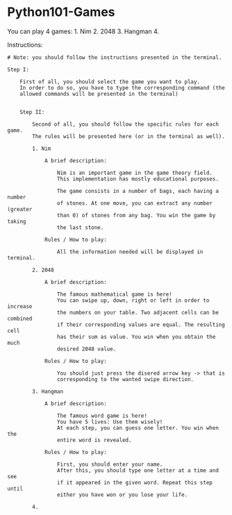 # Python101-Games

You can play 4 games:
    1. Nim
    2. 2048
    3. Hangman
    4. 

Instructions:

    # Note: you should follow the instructions presented in the terminal.

    Step I:

        First of all, you should select the game you want to play.
        In order to do so, you have to type the corresponding command (the
        allowed commands will be presented in the terminal)

~~~~~~~~~~~~~~~~~~~~~~~~~~~~~~~~~~~~~~~~~~~~~~~~~~~~~~~~~~~~~~~~~~~~~~~~~~~~~~~

    Step II:

        Second of all, you should follow the specific rules for each game.
        The rules will be presented here (or in the terminal as well).
        
        1. Nim

            A brief description:

                Nim is an important game in the game theory field.
                This implementation has mostly educational purposes.

                The game consists in a number of bags, each having a number
                of stones. At one move, you can extract any number (greater 
                than 0) of stones from any bag. You win the game by taking
                the last stone.

            Rules / How to play:

                All the information needed will be displayed in terminal.

        2. 2048

            A brief description:

                The famous mathematical game is here!
                You can swipe up, down, right or left in order to increase
                the numbers on your table. Two adjacent cells can be combined
                if their corresponding values are equal. The resulting cell
                has their sum as value. You win when you obtain the much
                desired 2048 value.

            Rules / How to play:

                You should just press the disered arrow key -> that is
                corresponding to the wanted swipe direction.

        3. Hangman

            A brief description:

                The famous word game is here!
                You have 5 lives: Use them wisely!
                At each step, you can guess one letter. You win when the
                entire word is revealed.

            Rules / How to play:

                First, you should enter your name.
                After this, you should type one letter at a time and see
                if it appeared in the given word. Repeat this step until
                either you have won or you lose your life.

        4. 

